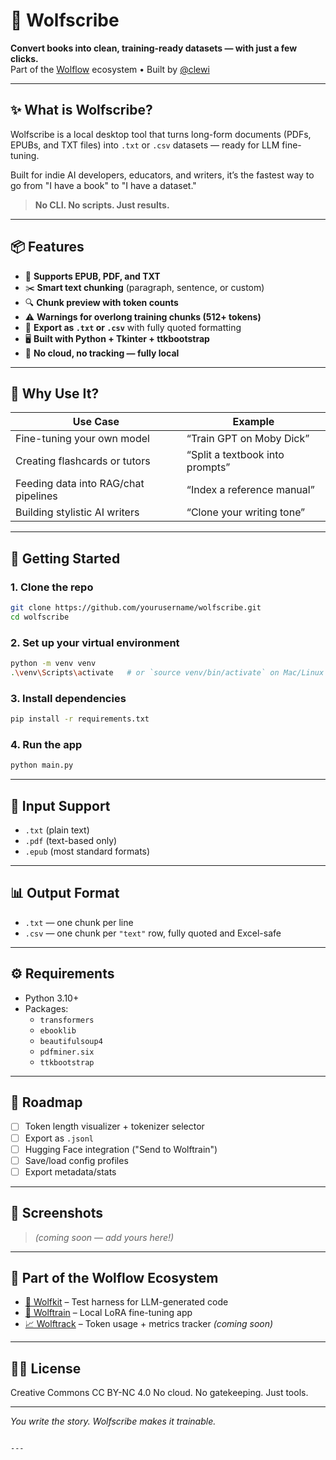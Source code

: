 # 🐺 Wolfscribe

**Convert books into clean, training-ready datasets — with just a few clicks.**  
Part of the [Wolflow](https://wolflow.ai) ecosystem • Built by [@clewi](https://github.com/clewi)

---

## ✨ What is Wolfscribe?

Wolfscribe is a local desktop tool that turns long-form documents (PDFs, EPUBs, and TXT files) into `.txt` or `.csv` datasets — ready for LLM fine-tuning.

Built for indie AI developers, educators, and writers, it’s the fastest way to go from "I have a book" to "I have a dataset."

> **No CLI. No scripts. Just results.**

---

## 📦 Features

- 🧠 **Supports EPUB, PDF, and TXT**
- ✂️ **Smart text chunking** (paragraph, sentence, or custom)
- 🔍 **Chunk preview with token counts**
- ⚠️ **Warnings for overlong training chunks (512+ tokens)**
- 💾 **Export as `.txt` or `.csv`** with fully quoted formatting
- 🖥️ **Built with Python + Tkinter + ttkbootstrap**
- 🚫 **No cloud, no tracking — fully local**

---

## 🧪 Why Use It?

| Use Case | Example |
|----------|---------|
| Fine-tuning your own model | “Train GPT on Moby Dick” |
| Creating flashcards or tutors | “Split a textbook into prompts” |
| Feeding data into RAG/chat pipelines | “Index a reference manual” |
| Building stylistic AI writers | “Clone your writing tone” |

---

## 🚀 Getting Started

### 1. Clone the repo

```bash
git clone https://github.com/yourusername/wolfscribe.git
cd wolfscribe
```

### 2. Set up your virtual environment

```bash
python -m venv venv
.\venv\Scripts\activate   # or `source venv/bin/activate` on Mac/Linux
```

### 3. Install dependencies

```bash
pip install -r requirements.txt
```

### 4. Run the app

```bash
python main.py
```

---

## 📁 Input Support

- `.txt` (plain text)
- `.pdf` (text-based only)
- `.epub` (most standard formats)

---

## 📊 Output Format

- `.txt` — one chunk per line
- `.csv` — one chunk per `"text"` row, fully quoted and Excel-safe

---

## ⚙️ Requirements

- Python 3.10+
- Packages:
  - `transformers`
  - `ebooklib`
  - `beautifulsoup4`
  - `pdfminer.six`
  - `ttkbootstrap`

---

## 🧭 Roadmap

- [ ] Token length visualizer + tokenizer selector
- [ ] Export as `.jsonl`
- [ ] Hugging Face integration ("Send to Wolftrain")
- [ ] Save/load config profiles
- [ ] Export metadata/stats

---

## 📸 Screenshots

> _(coming soon — add yours here!)_

---

## 🧩 Part of the Wolflow Ecosystem

- [🧪 Wolfkit](https://github.com/yourusername/wolfkit) – Test harness for LLM-generated code
- [🐺 Wolftrain](https://github.com/yourusername/wolftrain) – Local LoRA fine-tuning app
- [📈 Wolftrack](https://github.com/yourusername/wolftrack) – Token usage + metrics tracker *(coming soon)*

---

## 🧑‍💻 License

Creative Commons CC BY-NC 4.0 
No cloud. No gatekeeping. Just tools.

---

_You write the story. Wolfscribe makes it trainable._
```

---
